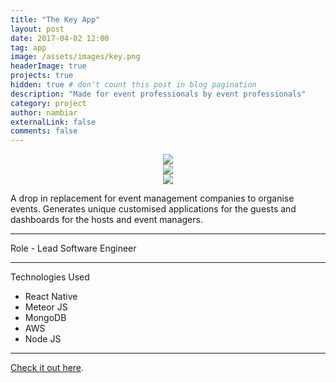 ```yaml
---
title: "The Key App"
layout: post
date: 2017-04-02 12:00
tag: app
image: /assets/images/key.png
headerImage: true
projects: true
hidden: true # don't count this post in blog pagination
description: "Made for event professionals by event professionals"
category: project
author: nambiar
externalLink: false
comments: false
---
```


<center><img src="https://thekeysolution.com/assets/images/home-banner/1.jpg"/></center>
<center><img src="https://thekeysolution.com/assets/images/home-banner/2.jpg"/></center>
<center><img src="https://thekeysolution.com/assets/images/home-banner/3.jpg"/></center>

A drop in replacement for event management companies to organise events. Generates unique customised applications for the guests and dashboards for the hosts and event managers.

---
Role - Lead Software Engineer

---

Technologies Used

- React Native
- Meteor JS
- MongoDB
- AWS
- Node JS

---

[Check it out here](https://thekeysolution.com/index.html).
